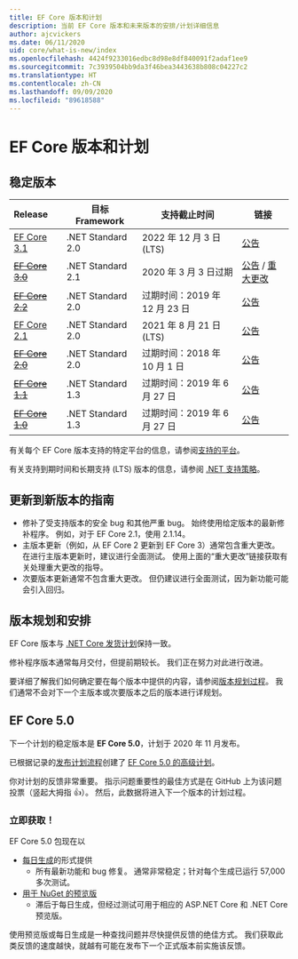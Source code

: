 ```yaml
---
title: EF Core 版本和计划
description: 当前 EF Core 版本和未来版本的安排/计划详细信息
author: ajcvickers
ms.date: 06/11/2020
uid: core/what-is-new/index
ms.openlocfilehash: 4424f9233016edbc8d98e8df840091f2adaf1ee9
ms.sourcegitcommit: 7c3939504bb9da3f46bea3443638b808c04227c2
ms.translationtype: HT
ms.contentlocale: zh-CN
ms.lasthandoff: 09/09/2020
ms.locfileid: "89618588"
---
```

# <a name="ef-core-releases-and-planning"></a>EF Core 版本和计划

## <a name="stable-releases"></a>稳定版本

| Release | 目标 Framework | 支持截止时间 | 链接
|:--------|------------------|-----------------|------
| [EF Core 3.1](https://www.nuget.org/packages/Microsoft.EntityFrameworkCore) | .NET Standard 2.0 | 2022 年 12 月 3 日 (LTS) | [公告](https://devblogs.microsoft.com/dotnet/announcing-entity-framework-core-3-1-and-entity-framework-6-4/)
| ~~[EF Core 3.0](https://www.nuget.org/packages/Microsoft.EntityFrameworkCore/3.0.3)~~ | .NET Standard 2.1 | 2020 年 3 月 3 日过期 | [公告](https://devblogs.microsoft.com/dotnet/announcing-ef-core-3-0-and-ef-6-3-general-availability/) / [重大更改](xref:core/what-is-new/ef-core-3.x/breaking-changes)
| ~~[EF Core 2.2](https://www.nuget.org/packages/Microsoft.EntityFrameworkCore/2.2.6)~~ | .NET Standard 2.0 | 过期时间：2019 年 12 月 23 日 | [公告](https://devblogs.microsoft.com/dotnet/announcing-entity-framework-core-2-2/)
| [EF Core 2.1](https://www.nuget.org/packages/Microsoft.EntityFrameworkCore/2.1.14) | .NET Standard 2.0 | 2021 年 8 月 21 日 (LTS) | [公告](https://devblogs.microsoft.com/dotnet/announcing-entity-framework-core-2-1/)
| ~~[EF Core 2.0](https://www.nuget.org/packages/Microsoft.EntityFrameworkCore/2.0.3)~~ | .NET Standard 2.0 | 过期时间：2018 年 10 月 1 日 | [公告](https://devblogs.microsoft.com/dotnet/announcing-entity-framework-core-2-0/)
| ~~[EF Core 1.1](https://www.nuget.org/packages/Microsoft.EntityFrameworkCore/1.1.6)~~ | .NET Standard 1.3 | 过期时间：2019 年 6 月 27 日 | [公告](https://devblogs.microsoft.com/dotnet/announcing-entity-framework-core-1-1/)
| ~~[EF Core 1.0](https://www.nuget.org/packages/Microsoft.EntityFrameworkCore/1.0.6)~~ | .NET Standard 1.3 | 过期时间：2019 年 6 月 27 日 | [公告](https://devblogs.microsoft.com/dotnet/entity-framework-core-1-0-0-available/)

有关每个 EF Core 版本支持的特定平台的信息，请参阅[支持的平台](xref:core/platforms/index)。

有关支持到期时间和长期支持 (LTS) 版本的信息，请参阅 [.NET 支持策略](https://dotnet.microsoft.com/platform/support/policy/dotnet-core)。

## <a name="guidance-on-updating-to-new-releases"></a>更新到新版本的指南

* 修补了受支持版本的安全 bug 和其他严重 bug。 始终使用给定版本的最新修补程序。 例如，对于 EF Core 2.1，使用 2.1.14。
* 主版本更新（例如，从 EF Core 2 更新到 EF Core 3）通常包含重大更改。 在进行主版本更新时，建议进行全面测试。 使用上面的“重大更改”链接获取有关处理重大更改的指导。
* 次要版本更新通常不包含重大更改。 但仍建议进行全面测试，因为新功能可能会引入回归。

## <a name="release-planning-and-schedules"></a>版本规划和安排

EF Core 版本与 [.NET Core 发货计划](https://github.com/dotnet/core/blob/master/roadmap.md)保持一致。

修补程序版本通常每月交付，但提前期较长。
我们正在努力对此进行改进。

要详细了解我们如何确定要在每个版本中提供的内容，请参阅[版本规划过程](xref:core/what-is-new/release-planning)。
我们通常不会对下一个主版本或次要版本之后的版本进行详规划。

## <a name="ef-core-50"></a>EF Core 5.0

下一个计划的稳定版本是 **EF Core 5.0**，计划于 2020 年 11 月发布。

已根据记录的[发布计划流程](xref:core/what-is-new/release-planning)创建了 [EF Core 5.0 的高级计划](xref:core/what-is-new/ef-core-5.0/plan)。

你对计划的反馈非常重要。
指示问题重要性的最佳方式是在 GitHub 上为该问题投票（竖起大拇指 👍）。
然后，此数据将进入下一个版本的计划过程。

### <a name="get-it-now"></a>立即获取！

EF Core 5.0 包现在以

* [每日生成](https://github.com/dotnet/aspnetcore/blob/master/docs/DailyBuilds.md)的形式提供
  * 所有最新功能和 bug 修复。 通常非常稳定；针对每个生成已运行 57,000 多次测试。
* [用于 NuGet 的预览版](https://www.nuget.org/packages/Microsoft.EntityFrameworkCore)
  * 滞后于每日生成，但经过测试可用于相应的 ASP.NET Core 和 .NET Core 预览版。

使用预览版或每日生成是一种查找问题并尽快提供反馈的绝佳方式。
我们获取此类反馈的速度越快，就越有可能在发布下一个正式版本前实施该反馈。
